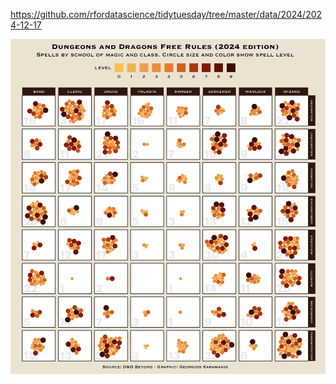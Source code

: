 https://github.com/rfordatascience/tidytuesday/tree/master/data/2024/2024-12-17

![](plots/spells.png)
